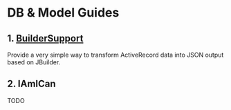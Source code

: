 # DB & Model Guides

## 1. [BuilderSupport](https://github.com/ikkiuchi/builder_support)

Provide a very simple way to transform ActiveRecord data into JSON output based on JBuilder.

## 2. IAmICan

TODO
